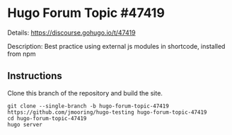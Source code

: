 # Hugo Forum Topic #47419

Details: <https://discourse.gohugo.io/t/47419>

Description: Best practice using external js modules in shortcode, installed from npm

## Instructions

Clone this branch of the repository and build the site.

```text
git clone --single-branch -b hugo-forum-topic-47419 https://github.com/jmooring/hugo-testing hugo-forum-topic-47419
cd hugo-forum-topic-47419
hugo server
```
